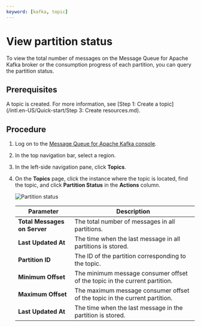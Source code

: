 ```yaml
---
keyword: [kafka, topic]
---
```


# View partition status

To view the total number of messages on the Message Queue for Apache Kafka broker or the consumption progress of each partition, you can query the partition status.

## Prerequisites

A topic is created. For more information, see [Step 1: Create a topic](/intl.en-US/Quick-start/Step 3: Create resources.md).

## Procedure

1.  Log on to the [Message Queue for Apache Kafka console](https://kafka.console.aliyun.com).
2.  In the top navigation bar, select a region.
3.  In the left-side navigation pane, click **Topics**.
4.  On the **Topics** page, click the instance where the topic is located, find the topic, and click **Partition Status** in the **Actions** column.

    ![Partition status](https://static-aliyun-doc.oss-cn-hangzhou.aliyuncs.com/assets/img/en-US/2050549951/p57139.png)

    |Parameter|Description|
    |---------|-----------|
    |**Total Messages on Server**|The total number of messages in all partitions.|
    |**Last Updated At**|The time when the last message in all partitions is stored.|
    |**Partition ID**|The ID of the partition corresponding to the topic.|
    |**Minimum Offset**|The minimum message consumer offset of the topic in the current partition.|
    |**Maximum Offset**|The maximum message consumer offset of the topic in the current partition.|
    |**Last Updated At**|The time when the last message in the partition is stored.|


